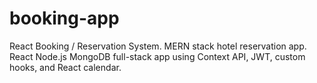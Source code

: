 # booking-app
React Booking / Reservation System. MERN stack hotel reservation app. React Node.js MongoDB full-stack app using Context API, JWT, custom hooks, and React calendar.
